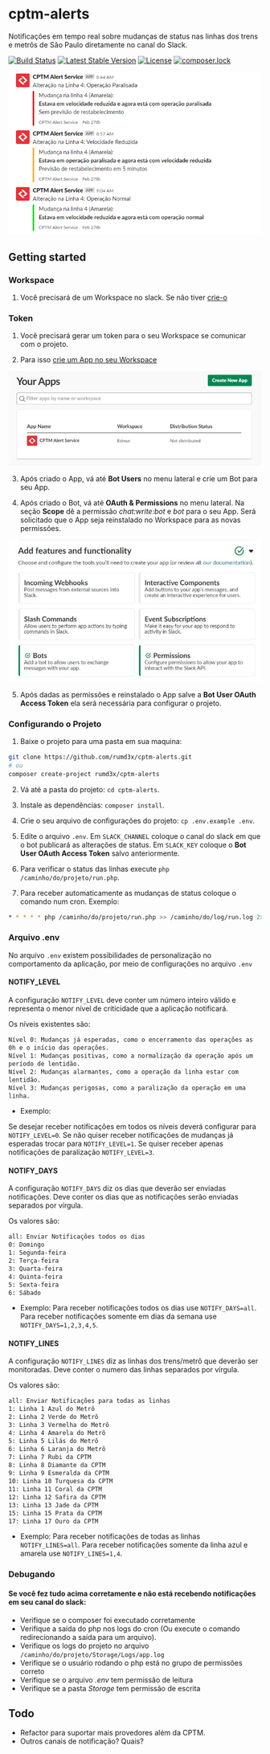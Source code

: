 # cptm-alerts
Notificações em tempo real sobre mudanças de status nas linhas dos trens e metrôs de São Paulo diretamente no canal do Slack.

[![Build Status](https://travis-ci.org/rumd3x/cptm-alerts.svg?branch=master)](https://travis-ci.org/rumd3x/cptm-alerts)
[![Latest Stable Version](https://poser.pugx.org/rumd3x/cptm-alerts/v/stable)](https://packagist.org/packages/rumd3x/cptm-alerts)
[![License](https://poser.pugx.org/rumd3x/cptm-alerts/license)](https://packagist.org/packages/rumd3x/cptm-alerts)
[![composer.lock](https://poser.pugx.org/rumd3x/cptm-alerts/composerlock)](https://packagist.org/packages/rumd3x/cptm-alerts)

![Notificação Exemplo](/docs/images/notificacoes.png)

## Getting started
### Workspace
1. Você precisará de um Workspace no slack. Se não tiver [crie-o](https://slack.com/get-started)

### Token
1. Você precisará gerar um token para o seu Workspace se comunicar com o projeto.

2. Para isso [crie um App no seu Workspace](https://api.slack.com/apps)

![App no Workspace](/docs/images/app.jpg)

3. Após criado o App, vá até **Bot Users** no menu lateral e crie um Bot para seu App.

4. Após criado o Bot, vá até **OAuth & Permissions** no menu lateral. Na seção **Scope** dê a permissão *chat:write:bot* e *bot* para o seu App. Será solicitado que o App seja reinstalado no Workspace para as novas permissões.

![App configurado corretamente](/docs/images/appconfig.jpg)

5. Após dadas as permissões e reinstalado o App salve a **Bot User OAuth Access Token** ela será necessária para configurar o projeto.

### Configurando o Projeto

1. Baixe o projeto para uma pasta em sua maquina:
```sh
git clone https://github.com/rumd3x/cptm-alerts.git
# ou
composer create-project rumd3x/cptm-alerts
```

2. Vá até a pasta do projeto: `cd cptm-alerts`.

3. Instale as dependências: `composer install`.

4. Crie o seu arquivo de configurações do projeto: `cp .env.example .env`.

5. Edite o arquivo `.env`. Em `SLACK_CHANNEL` coloque o canal do slack em que o bot publicará as alterações de status. Em `SLACK_KEY` coloque o **Bot User OAuth Access Token** salvo anteriormente.

6. Para verificar o status das linhas execute `php /caminho/do/projeto/run.php`.

7. Para receber automaticamente as mudanças de status coloque o comando num cron. Exemplo:
```sh
* * * * * php /caminho/do/projeto/run.php >> /caminho/do/log/run.log 2>&1
```

### Arquivo .env
No arquivo `.env` existem possibilidades de personalização no comportamento da aplicação, por meio de configurações no arquivo `.env`

#### NOTIFY_LEVEL
A configuração `NOTIFY_LEVEL` deve conter um número inteiro válido e representa o menor nível de criticidade que a aplicação notificará.

Os níveis existentes são:
```
Nível 0: Mudanças já esperadas, como o encerramento das operações as 0h e o início das operações.
Nível 1: Mudanças positivas, como a normalização da operação após um período de lentidão.
Nível 2: Mudanças alarmantes, como a operação da linha estar com lentidão.
Nível 3: Mudanças perigosas, como a paralização da operação em uma linha.
```

- Exemplo:

Se desejar receber notificações em todos os níveis deverá configurar para `NOTIFY_LEVEL=0`. Se não quiser receber notificações de mudanças já esperadas trocar para `NOTIFY_LEVEL=1`. Se quiser receber apenas notificações de paralização `NOTIFY_LEVEL=3`.

#### NOTIFY_DAYS
A configuração `NOTIFY_DAYS` diz os dias que deverão ser enviadas notificações. Deve conter os dias que as notificações serão enviadas separados por vírgula.

Os valores são:
```
all: Enviar Notificações todos os dias
0: Domingo
1: Segunda-feira
2: Terça-feira
3: Quarta-feira
4: Quinta-feira
5: Sexta-feira
6: Sábado
```

- Exemplo:
Para receber notificações todos os dias use `NOTIFY_DAYS=all`. Para receber notificações somente em dias da semana use `NOTIFY_DAYS=1,2,3,4,5`.

#### NOTIFY_LINES
A configuração `NOTIFY_LINES` diz as linhas dos trens/metrô que deverão ser monitoradas. Deve conter o numero das linhas separados por vírgula.

Os valores são:
```
all: Enviar Notificações para todas as linhas
1: Linha 1 Azul do Metrô
2: Linha 2 Verde do Metrô
3: Linha 3 Vermelha do Metrô
4: Linha 4 Amarela do Metrô
5: Linha 5 Lilás do Metrô
6: Linha 6 Laranja do Metrô
7: Linha 7 Rubi da CPTM
8: Linha 8 Diamante da CPTM
9: Linha 9 Esmeralda da CPTM
10: Linha 10 Turquesa da CPTM
11: Linha 11 Coral da CPTM
12: Linha 12 Safira da CPTM
13: Linha 13 Jade da CPTM
15: Linha 15 Prata da CPTM
17: Linha 17 Ouro da CPTM
```

- Exemplo:
Para receber notificações de todas as linhas `NOTIFY_LINES=all`. Para receber notificações somente da linha azul e amarela use `NOTIFY_LINES=1,4`.

### Debugando
#### Se você fez tudo acima corretamente e não está recebendo notificações em seu canal do slack:
* Verifique se o composer foi executado corretamente
* Verifique a saída do php nos logs do cron (Ou execute o comando redirecionando a saída para um arquivo).
* Verifique os logs do projeto  no arquivo `/caminho/do/projeto/Storage/Logs/app.log`
* Verifique se o usuário rodando o php está no grupo de permissões correto
* Verifique se o arquivo *.env* tem permissão de leitura
* Verifique se a pasta *Storage* tem permissão de escrita

## Todo
* Refactor para suportar mais provedores além da CPTM.
* Outros canais de notificação? Quais?
